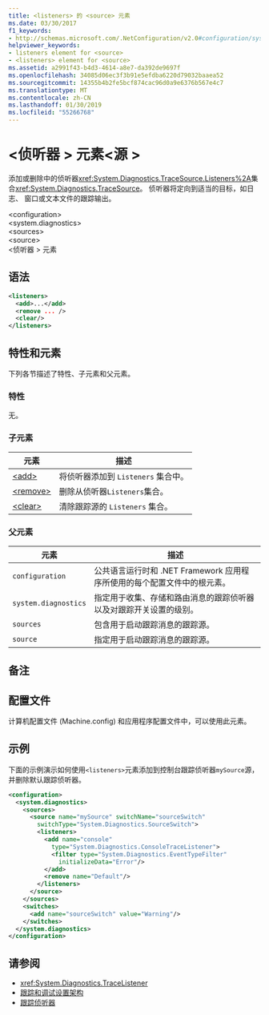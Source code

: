 ```yaml
---
title: <listeners> 的 <source> 元素
ms.date: 03/30/2017
f1_keywords:
- http://schemas.microsoft.com/.NetConfiguration/v2.0#configuration/system.diagnostics/sources/source/listeners
helpviewer_keywords:
- listeners element for <source>
- <listeners> element for <source>
ms.assetid: a2991f43-b4d3-4614-a8e7-da392de9697f
ms.openlocfilehash: 34085d06ec3f3b91e5efdba6220d79032baaea52
ms.sourcegitcommit: 14355b4b2fe5bcf874cac96d0a9e6376b567e4c7
ms.translationtype: MT
ms.contentlocale: zh-CN
ms.lasthandoff: 01/30/2019
ms.locfileid: "55266768"
---
```

# <a name="listeners-element-for-source"></a>\<侦听器 > 元素\<源 >
添加或删除中的侦听器<xref:System.Diagnostics.TraceSource.Listeners%2A>集合<xref:System.Diagnostics.TraceSource>。 侦听器将定向到适当的目标，如日志、 窗口或文本文件的跟踪输出。  
  
 \<configuration>  
\<system.diagnostics>  
\<sources>  
\<source>  
\<侦听器 > 元素  
  
## <a name="syntax"></a>语法  
  
```xml  
<listeners>   
  <add>...</add>  
  <remove ... />  
  <clear/>  
</listeners>  
```  
  
## <a name="attributes-and-elements"></a>特性和元素  
 下列各节描述了特性、子元素和父元素。  
  
### <a name="attributes"></a>特性  
 无。  
  
### <a name="child-elements"></a>子元素  
  
|元素|描述|  
|-------------|-----------------|  
|[\<add>](../../../../../docs/framework/configure-apps/file-schema/trace-debug/add-element-for-listeners-for-source.md)|将侦听器添加到 `Listeners` 集合中。|  
|[\<remove>](../../../../../docs/framework/configure-apps/file-schema/trace-debug/remove-element-for-listeners-for-source.md)|删除从侦听器`Listeners`集合。|  
|[\<clear>](../../../../../docs/framework/configure-apps/file-schema/trace-debug/clear-element-for-listeners-for-source.md)|清除跟踪源的 `Listeners` 集合。|  
  
### <a name="parent-elements"></a>父元素  
  
|元素|描述|  
|-------------|-----------------|  
|`configuration`|公共语言运行时和 .NET Framework 应用程序所使用的每个配置文件中的根元素。|  
|`system.diagnostics`|指定用于收集、存储和路由消息的跟踪侦听器以及对跟踪开关设置的级别。|  
|`sources`|包含用于启动跟踪消息的跟踪源。|  
|`source`|指定用于启动跟踪消息的跟踪源。|  
  
## <a name="remarks"></a>备注  
  
## <a name="configuration-file"></a>配置文件  
 计算机配置文件 (Machine.config) 和应用程序配置文件中，可以使用此元素。  
  
## <a name="example"></a>示例  
 下面的示例演示如何使用`<listeners>`元素添加到控制台跟踪侦听器`mySource`源，并删除默认跟踪侦听器。  
  
```xml  
<configuration>  
  <system.diagnostics>  
    <sources>  
      <source name="mySource" switchName="sourceSwitch"   
        switchType="System.Diagnostics.SourceSwitch">  
        <listeners>  
          <add name="console"   
            type="System.Diagnostics.ConsoleTraceListener">  
            <filter type="System.Diagnostics.EventTypeFilter"   
              initializeData="Error"/>  
          </add>  
          <remove name="Default"/>  
        </listeners>  
      </source>  
    </sources>  
    <switches>  
      <add name="sourceSwitch" value="Warning"/>  
    </switches>  
  </system.diagnostics>  
</configuration>  
```  
  
## <a name="see-also"></a>请参阅
- <xref:System.Diagnostics.TraceListener>
- [跟踪和调试设置架构](../../../../../docs/framework/configure-apps/file-schema/trace-debug/index.md)
- [跟踪侦听器](../../../../../docs/framework/debug-trace-profile/trace-listeners.md)
